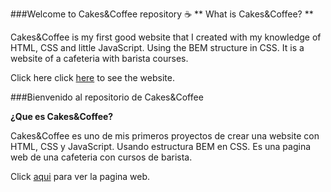###Welcome to Cakes&Coffee repository ☕
** What is Cakes&Coffee? **

Cakes&Coffee is my first good website that I created with my knowledge of HTML, CSS and little JavaScript. Using the BEM structure in CSS. It is a website of a cafeteria with barista courses.

Click here click [here](https://cakesandcoffee.netlify.app/ "here") to see the website.

###Bienvenido al repositorio de Cakes&Coffee

**¿Que es Cakes&Coffee?**

Cakes&Coffee es uno de mis primeros proyectos de crear una website con HTML, CSS y JavaScript. Usando estructura BEM en CSS. Es una pagina web de una cafeteria con cursos de barista.

Click [aqui](https://cakesandcoffee.netlify.app/ "aqui") para ver la pagina web.
